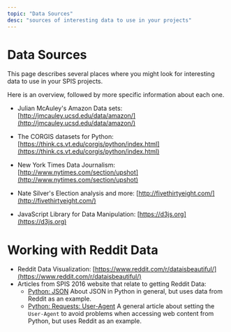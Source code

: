 ```yaml
---
topic: "Data Sources"
desc: "sources of interesting data to use in your projects"
---
```


# Data Sources

This page describes several places where you might look for interesting data to use in your SPIS projects.

Here is an overview, followed by more specific information about each one.

* Julian McAuley's Amazon Data sets: [http://jmcauley.ucsd.edu/data/amazon/](http://jmcauley.ucsd.edu/data/amazon/)
* The CORGIS datasets for Python: [https://think.cs.vt.edu/corgis/python/index.html](https://think.cs.vt.edu/corgis/python/index.html)

* New York Times Data Journalism: [http://www.nytimes.com/section/upshot](http://www.nytimes.com/section/upshot)
* Nate Silver's Election analysis and more: [http://fivethirtyeight.com/](http://fivethirtyeight.com/)

* JavaScript Library for Data Manipulation: [https://d3js.org](https://d3js.org)

# Working with Reddit Data

* Reddit Data Visualization: [https://www.reddit.com/r/dataisbeautiful/](https://www.reddit.com/r/dataisbeautiful/)
* Articles from SPIS 2016 website that relate to getting Reddit Data:
    * [Python: JSON](https://ucsd-cse-spis-2016.github.io/topics/python_JSON/)  About JSON in Python in general, but uses
        data from Reddit as an example.
    * [Python: Requests: User-Agent](/topics/python-requests-user-agent.md) A general article about setting the `User-Agent` to
        avoid problems when accessing web content from Python, but uses Reddit as an example.
